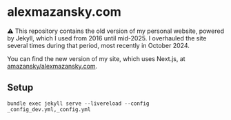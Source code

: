 # alexmazansky.com

:warning: This repository contains the old version of my personal website, powered by Jekyll, which I used from 2016 until mid-2025. I overhauled the site several times during that period, most recently in October 2024.

You can find the new version of my site, which uses Next.js, at [amazansky/alexmazansky.com](https://github.com/amazansky/alexmazansky.com).

## Setup

`bundle exec jekyll serve --livereload --config _config_dev.yml,_config.yml`
